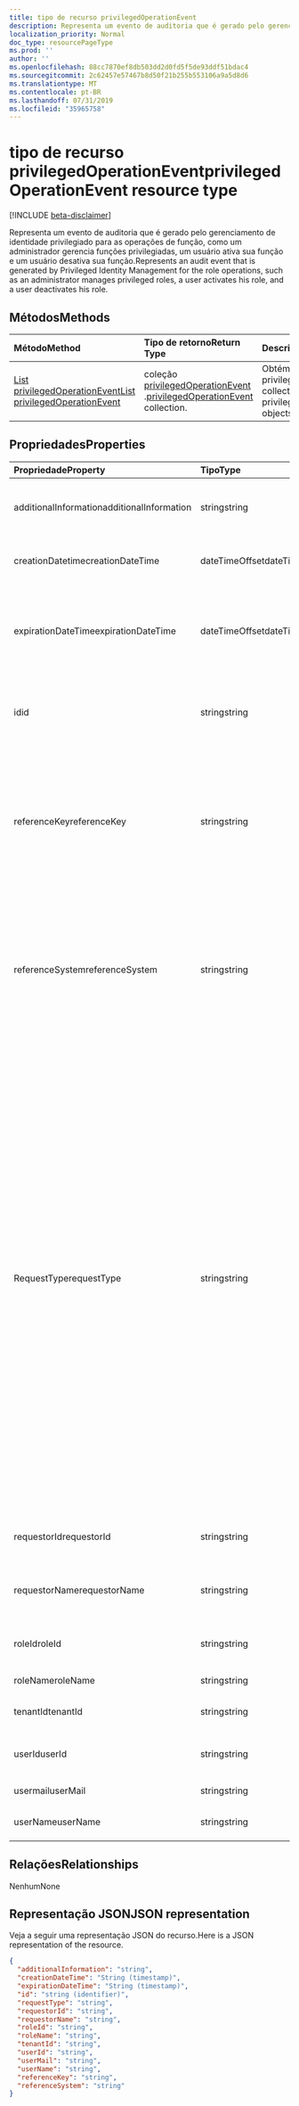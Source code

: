 ```yaml
---
title: tipo de recurso privilegedOperationEvent
description: Representa um evento de auditoria que é gerado pelo gerenciamento de identidade privilegiado para as operações de função, como um administrador gerencia funções privilegiadas, um usuário ativa sua função e um usuário desativa sua função.
localization_priority: Normal
doc_type: resourcePageType
ms.prod: ''
author: ''
ms.openlocfilehash: 88cc7870ef8db503dd2d0fd5f5de93ddf51bdac4
ms.sourcegitcommit: 2c62457e57467b8d50f21b255b553106a9a5d8d6
ms.translationtype: MT
ms.contentlocale: pt-BR
ms.lasthandoff: 07/31/2019
ms.locfileid: "35965758"
---
```

# <a name="privilegedoperationevent-resource-type"></a><span data-ttu-id="d4880-103">tipo de recurso privilegedOperationEvent</span><span class="sxs-lookup"><span data-stu-id="d4880-103">privilegedOperationEvent resource type</span></span>

[!INCLUDE [beta-disclaimer](../../includes/beta-disclaimer.md)]

<span data-ttu-id="d4880-104">Representa um evento de auditoria que é gerado pelo gerenciamento de identidade privilegiado para as operações de função, como um administrador gerencia funções privilegiadas, um usuário ativa sua função e um usuário desativa sua função.</span><span class="sxs-lookup"><span data-stu-id="d4880-104">Represents an audit event that is generated by Privileged Identity Management for the role operations, such as an administrator manages privileged roles, a user activates his role, and a user deactivates his role.</span></span>


## <a name="methods"></a><span data-ttu-id="d4880-105">Métodos</span><span class="sxs-lookup"><span data-stu-id="d4880-105">Methods</span></span>

| <span data-ttu-id="d4880-106">Método</span><span class="sxs-lookup"><span data-stu-id="d4880-106">Method</span></span>           | <span data-ttu-id="d4880-107">Tipo de retorno</span><span class="sxs-lookup"><span data-stu-id="d4880-107">Return Type</span></span>    |<span data-ttu-id="d4880-108">Descrição</span><span class="sxs-lookup"><span data-stu-id="d4880-108">Description</span></span>|
|:---------------|:--------|:----------|
|[<span data-ttu-id="d4880-109">List privilegedOperationEvent</span><span class="sxs-lookup"><span data-stu-id="d4880-109">List privilegedOperationEvent</span></span>](../api/privilegedoperationevent-list.md) | <span data-ttu-id="d4880-110">coleção [privilegedOperationEvent](privilegedoperationevent.md) .</span><span class="sxs-lookup"><span data-stu-id="d4880-110">[privilegedOperationEvent](privilegedoperationevent.md) collection.</span></span> |<span data-ttu-id="d4880-111">Obtém a coleção de objetos privilegedOperationEvent.</span><span class="sxs-lookup"><span data-stu-id="d4880-111">Get collection of privilegedOperationEvent objects.</span></span>|

## <a name="properties"></a><span data-ttu-id="d4880-112">Propriedades</span><span class="sxs-lookup"><span data-stu-id="d4880-112">Properties</span></span>
| <span data-ttu-id="d4880-113">Propriedade</span><span class="sxs-lookup"><span data-stu-id="d4880-113">Property</span></span>     | <span data-ttu-id="d4880-114">Tipo</span><span class="sxs-lookup"><span data-stu-id="d4880-114">Type</span></span>   |<span data-ttu-id="d4880-115">Descrição</span><span class="sxs-lookup"><span data-stu-id="d4880-115">Description</span></span>|
|:---------------|:--------|:----------|
|<span data-ttu-id="d4880-116">additionalInformation</span><span class="sxs-lookup"><span data-stu-id="d4880-116">additionalInformation</span></span>|<span data-ttu-id="d4880-117">string</span><span class="sxs-lookup"><span data-stu-id="d4880-117">string</span></span>|<span data-ttu-id="d4880-118">Informações detalhadas sobre a leitura humana para o evento.</span><span class="sxs-lookup"><span data-stu-id="d4880-118">Detailed human readable information for the event.</span></span>|
|<span data-ttu-id="d4880-119">creationDatetime</span><span class="sxs-lookup"><span data-stu-id="d4880-119">creationDateTime</span></span>|<span data-ttu-id="d4880-120">dateTimeOffset</span><span class="sxs-lookup"><span data-stu-id="d4880-120">dateTimeOffset</span></span>|<span data-ttu-id="d4880-121">Indica a hora em que o evento é criado.</span><span class="sxs-lookup"><span data-stu-id="d4880-121">Indicates the time when the event is created.</span></span>|
|<span data-ttu-id="d4880-122">expirationDateTime</span><span class="sxs-lookup"><span data-stu-id="d4880-122">expirationDateTime</span></span>|<span data-ttu-id="d4880-123">dateTimeOffset</span><span class="sxs-lookup"><span data-stu-id="d4880-123">dateTimeOffset</span></span>|<span data-ttu-id="d4880-124">Isso é usado apenas quando RequestType é "Activate" e indica o tempo de expiração da ativação da função.</span><span class="sxs-lookup"><span data-stu-id="d4880-124">This is only used when the requestType is "Activate", and it indicates the expiration time for the role activation.</span></span>|
|<span data-ttu-id="d4880-125">id</span><span class="sxs-lookup"><span data-stu-id="d4880-125">id</span></span>|<span data-ttu-id="d4880-126">string</span><span class="sxs-lookup"><span data-stu-id="d4880-126">string</span></span>|<span data-ttu-id="d4880-127">O identificador exclusivo para o privilegedOperationEvent.</span><span class="sxs-lookup"><span data-stu-id="d4880-127">The unique identifier for privilegedOperationEvent.</span></span> <span data-ttu-id="d4880-128">Somente leitura.</span><span class="sxs-lookup"><span data-stu-id="d4880-128">Read-only.</span></span>|
|<span data-ttu-id="d4880-129">referenceKey</span><span class="sxs-lookup"><span data-stu-id="d4880-129">referenceKey</span></span>|<span data-ttu-id="d4880-130">string</span><span class="sxs-lookup"><span data-stu-id="d4880-130">string</span></span>|<span data-ttu-id="d4880-131">Número do tíquete de solicitação/incidente durante a ativação de função.</span><span class="sxs-lookup"><span data-stu-id="d4880-131">Incident/Request ticket number during role activation.</span></span> <span data-ttu-id="d4880-132">O valor é apresentado somente se o número do tíquete for fornecido durante a ativação de função.</span><span class="sxs-lookup"><span data-stu-id="d4880-132">The value is presented only if the ticket number is provided during role activation.</span></span>|
|<span data-ttu-id="d4880-133">referenceSystem</span><span class="sxs-lookup"><span data-stu-id="d4880-133">referenceSystem</span></span>|<span data-ttu-id="d4880-134">string</span><span class="sxs-lookup"><span data-stu-id="d4880-134">string</span></span>|<span data-ttu-id="d4880-135">Sistema de tíquetes de solicitações/incidentes fornecido durante a ativação do Tole.</span><span class="sxs-lookup"><span data-stu-id="d4880-135">Incident/Request ticketing system provided during tole activation.</span></span> <span data-ttu-id="d4880-136">O valor é apresentado somente se o sistema de tíquete for fornecido durante a ativação de função.</span><span class="sxs-lookup"><span data-stu-id="d4880-136">The value is presented only if the ticket system is provided during role activation.</span></span>|
|<span data-ttu-id="d4880-137">RequestType</span><span class="sxs-lookup"><span data-stu-id="d4880-137">requestType</span></span>|<span data-ttu-id="d4880-138">string</span><span class="sxs-lookup"><span data-stu-id="d4880-138">string</span></span>|<span data-ttu-id="d4880-139">O tipo de operação de solicitação.</span><span class="sxs-lookup"><span data-stu-id="d4880-139">The request operation type.</span></span> <span data-ttu-id="d4880-140">O valor de RequestType pode ```Assign``` ser: (atribuição de ```Activate``` função), (ativação ```Unassign``` de função), (atribuição ```Deactivate``` de função remover), ( ```ScanAlersNow``` desativação de função) ```DismissAlert``` , (examinar alertas de segurança ```FixAlertItem``` ), (ignorar alerta de segurança), (corrigir uma segurança problema de alerta) ```AccessReview_Review``` , (revise uma revisão do ```AccessReview_Create``` Access), (criar uma revisão ```AccessReview_Update``` do Access), (atualizar uma revisão ```AccessReview_Delete``` do Access) e (excluir uma revisão do Access).</span><span class="sxs-lookup"><span data-stu-id="d4880-140">The requestType value can be: ```Assign``` (role assignment), ```Activate``` (role activation), ```Unassign``` (remove role assignment), ```Deactivate``` (role deactivation), ```ScanAlersNow``` (scan security alerts), ```DismissAlert``` (dismiss security alert), ```FixAlertItem``` (fix a security alert issue), ```AccessReview_Review``` (review an Access Review), ```AccessReview_Create``` (create an Access Review), ```AccessReview_Update``` (update an Access Review), and ```AccessReview_Delete``` (delete an Access Review).</span></span>|
|<span data-ttu-id="d4880-141">requestorId</span><span class="sxs-lookup"><span data-stu-id="d4880-141">requestorId</span></span>|<span data-ttu-id="d4880-142">string</span><span class="sxs-lookup"><span data-stu-id="d4880-142">string</span></span>|<span data-ttu-id="d4880-143">A ID de usuário do solicitante que inicia a operação.</span><span class="sxs-lookup"><span data-stu-id="d4880-143">The user id of the requestor who initiates the operation.</span></span>|
|<span data-ttu-id="d4880-144">requestorName</span><span class="sxs-lookup"><span data-stu-id="d4880-144">requestorName</span></span>|<span data-ttu-id="d4880-145">string</span><span class="sxs-lookup"><span data-stu-id="d4880-145">string</span></span>|<span data-ttu-id="d4880-146">O nome de usuário do solicitante que inicia a operação.</span><span class="sxs-lookup"><span data-stu-id="d4880-146">The user name of the requestor who initiates the operation.</span></span>|
|<span data-ttu-id="d4880-147">roleId</span><span class="sxs-lookup"><span data-stu-id="d4880-147">roleId</span></span>|<span data-ttu-id="d4880-148">string</span><span class="sxs-lookup"><span data-stu-id="d4880-148">string</span></span>|<span data-ttu-id="d4880-149">A ID da função associada à operação.</span><span class="sxs-lookup"><span data-stu-id="d4880-149">The id of the role that is associated with the operation.</span></span>|
|<span data-ttu-id="d4880-150">roleName</span><span class="sxs-lookup"><span data-stu-id="d4880-150">roleName</span></span>|<span data-ttu-id="d4880-151">string</span><span class="sxs-lookup"><span data-stu-id="d4880-151">string</span></span>|<span data-ttu-id="d4880-152">O nome da função.</span><span class="sxs-lookup"><span data-stu-id="d4880-152">The name of the role.</span></span>|
|<span data-ttu-id="d4880-153">tenantId</span><span class="sxs-lookup"><span data-stu-id="d4880-153">tenantId</span></span>|<span data-ttu-id="d4880-154">string</span><span class="sxs-lookup"><span data-stu-id="d4880-154">string</span></span>|<span data-ttu-id="d4880-155">A ID do locatário (organização).</span><span class="sxs-lookup"><span data-stu-id="d4880-155">The tenant (organization) id.</span></span>|
|<span data-ttu-id="d4880-156">userId</span><span class="sxs-lookup"><span data-stu-id="d4880-156">userId</span></span>|<span data-ttu-id="d4880-157">string</span><span class="sxs-lookup"><span data-stu-id="d4880-157">string</span></span>|<span data-ttu-id="d4880-158">A ID do usuário associada à operação.</span><span class="sxs-lookup"><span data-stu-id="d4880-158">The id of the user that is associated with the operation.</span></span>|
|<span data-ttu-id="d4880-159">usermail</span><span class="sxs-lookup"><span data-stu-id="d4880-159">userMail</span></span>|<span data-ttu-id="d4880-160">string</span><span class="sxs-lookup"><span data-stu-id="d4880-160">string</span></span>|<span data-ttu-id="d4880-161">O email do usuário.</span><span class="sxs-lookup"><span data-stu-id="d4880-161">The user's email.</span></span>|
|<span data-ttu-id="d4880-162">userName</span><span class="sxs-lookup"><span data-stu-id="d4880-162">userName</span></span>|<span data-ttu-id="d4880-163">string</span><span class="sxs-lookup"><span data-stu-id="d4880-163">string</span></span>|<span data-ttu-id="d4880-164">O nome de exibição do usuário.</span><span class="sxs-lookup"><span data-stu-id="d4880-164">The user's display name.</span></span>|

## <a name="relationships"></a><span data-ttu-id="d4880-165">Relações</span><span class="sxs-lookup"><span data-stu-id="d4880-165">Relationships</span></span>
<span data-ttu-id="d4880-166">Nenhum</span><span class="sxs-lookup"><span data-stu-id="d4880-166">None</span></span>


## <a name="json-representation"></a><span data-ttu-id="d4880-167">Representação JSON</span><span class="sxs-lookup"><span data-stu-id="d4880-167">JSON representation</span></span>

<span data-ttu-id="d4880-168">Veja a seguir uma representação JSON do recurso.</span><span class="sxs-lookup"><span data-stu-id="d4880-168">Here is a JSON representation of the resource.</span></span>

<!-- {
  "blockType": "resource",
  "optionalProperties": [

  ],
  "@odata.type": "microsoft.graph.privilegedOperationEvent"
}-->

```json
{
  "additionalInformation": "string",
  "creationDateTime": "String (timestamp)",
  "expirationDateTime": "String (timestamp)",
  "id": "string (identifier)",
  "requestType": "string",
  "requestorId": "string",
  "requestorName": "string",
  "roleId": "string",
  "roleName": "string",
  "tenantId": "string",
  "userId": "string",
  "userMail": "string",
  "userName": "string",
  "referenceKey": "string",
  "referenceSystem": "string"
}

```

<!-- uuid: 8fcb5dbc-d5aa-4681-8e31-b001d5168d79
2015-10-25 14:57:30 UTC -->
<!--
{
  "type": "#page.annotation",
  "description": "privilegedOperationEvent resource",
  "keywords": "",
  "section": "documentation",
  "tocPath": "",
  "suppressions": []
}
-->
